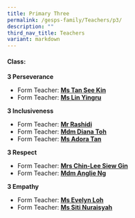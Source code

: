 ```yaml
---
title: Primary Three
permalink: /gesps-family/Teachers/p3/
description: ""
third_nav_title: Teachers
variant: markdown
---
```

#### Class:

**3 Perseverance**  
*   Form Teacher: **[Ms Tan See Kin](mailto:tan_see_kin@schools.gov.sg)**
*   Form Teacher: **[Ms Lin Yingru](mailto:lin_yingru@schools.gov.sg)**

**3 Inclusiveness**  
*   Form Teacher: **[Mr Rashidi](mailto:muhammad_rashidi_ramli@schools.gov.sg)**
*   Form Teacher: **[Mdm Diana Toh](mailto:toh_lay_beng_diana@schools.gov.sg)**
* Form Teacher: **[Ms Adora Tan](mailto:tan_shi_ying_adora@schools.gov.sg)**  

**3 Respect**  
*   Form Teacher: **[Mrs Chin-Lee Siew Gin](mailto:chin-lee_siew_gin@schools.gov.sg)**
*   Form Teacher: **[Mdm Anglie Ng](mailto:ng_sor_ling_anglie@schools.gov.sg)**

**3 Empathy**  
*   Form Teacher: **[Ms Evelyn Loh](mailto:soh_hwee_lin@schools.gov.sg)**
*   Form Teacher: **[Ms Siti Nuraisyah](mailto:siti_nuraisyah_razali@schools.gov.sg)**